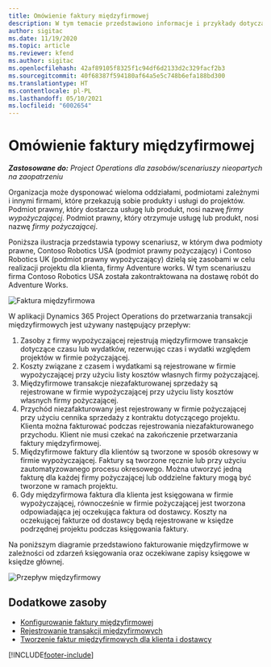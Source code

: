 ```yaml
---
title: Omówienie faktury międzyfirmowej
description: W tym temacie przedstawiono informacje i przykłady dotyczące fakturowania międzyfirmowego dla projektów.
author: sigitac
ms.date: 11/19/2020
ms.topic: article
ms.reviewer: kfend
ms.author: sigitac
ms.openlocfilehash: 42af89105f8325f1c94df6d2133d2c329facf2b3
ms.sourcegitcommit: 40f68387f594180af64a5e5c748b6efa188bd300
ms.translationtype: HT
ms.contentlocale: pl-PL
ms.lasthandoff: 05/10/2021
ms.locfileid: "6002654"
---
```

# <a name="intercompany-invoicing-overview"></a>Omówienie faktury międzyfirmowej

_**Zastosowane do:** Project Operations dla zasobów/scenariuszy nieopartych na zaopatrzeniu_

Organizacja może dysponować wieloma oddziałami, podmiotami zależnymi i innymi firmami, które przekazują sobie produkty i usługi do projektów. Podmiot prawny, który dostarcza usługę lub produkt, nosi nazwę *firmy wypożyczającej*. Podmiot prawny, który otrzymuje usługę lub produkt, nosi nazwę *firmy pożyczającej*.

Poniższa ilustracja przedstawia typowy scenariusz, w którym dwa podmioty prawne, Contoso Robotics USA (podmiot prawny pożyczający) i Contoso Robotics UK (podmiot prawny wypożyczający) dzielą się zasobami w celu realizacji projektu dla klienta, firmy Adventure works. W tym scenariuszu firma Contoso Robotics USA została zakontraktowana na dostawę robót do Adventure Works.

![Faktura międzyfirmowa](./media/IntercompanyScenario.png) 

W aplikacji Dynamics 365 Project Operations do przetwarzania transakcji międzyfirmowych jest używany następujący przepływ:

1. Zasoby z firmy wypożyczającej rejestrują międzyfirmowe transakcje dotyczące czasu lub wydatków, rezerwując czas i wydatki względem projektów w firmie pożyczającej.
2. Koszty związane z czasem i wydatkami są rejestrowane w firmie wypożyczającej przy użyciu listy kosztów własnych firmy pożyczającej.
3. Międzyfirmowe transakcje niezafakturowanej sprzedaży są rejestrowane w firmie wypożyczającej przy użyciu listy kosztów własnych firmy pożyczającej.
4. Przychód niezafakturowany jest rejestrowany w firmie pożyczającej przy użyciu cennika sprzedaży z kontraktu dotyczącego projektu. Klienta można fakturować podczas rejestrowania niezafakturowanego przychodu. Klient nie musi czekać na zakończenie przetwarzania faktury międzyfirmowej.
5. Międzyfirmowe faktury dla klientów są tworzone w sposób okresowy w firmie wypożyczającej. Faktury są tworzone ręcznie lub przy użyciu zautomatyzowanego procesu okresowego. Można utworzyć jedną fakturę dla każdej firmy pożyczającej lub oddzielne faktury mogą być tworzone w ramach projektu.
6. Gdy międzyfirmowa faktura dla klienta jest księgowana w firmie wypożyczającej, równocześnie w firmie pożyczającej jest tworzona odpowiadająca jej oczekująca faktura od dostawcy. Koszty na oczekującej fakturze od dostawcy będą rejestrowane w księdze podrzędnej projektu podczas księgowania faktury.

Na poniższym diagramie przedstawiono fakturowanie międzyfirmowe w zależności od zdarzeń księgowania oraz oczekiwane zapisy księgowe w księdze głównej.

![Przepływ międzyfirmowy](./media/IntercompanyFlow.png)

## <a name="additional-resources"></a>Dodatkowe zasoby

- [Konfigurowanie faktury międzyfirmowej](configure-intercompany-invoicing.md)
- [Rejestrowanie transakcji międzyfirmowych](create-intercompany-transactions.md)
- [Tworzenie faktur międzyfirmowych dla klienta i dostawcy](create-intercompany-customer-vendor-invoices.md)


[!INCLUDE[footer-include](../includes/footer-banner.md)]